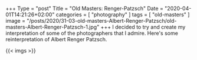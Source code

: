 +++
Type = "post"
Title = "Old Masters: Renger-Patzsch"
Date = "2020-04-01T14:21:26+02:00"
categories = [ "photography" ]
tags = [
    "old-masters"
]
image = "/posts/2020/31-03-old-masters-Albert-Renger-Patzsch/old-masters-Albert-Renger-Patzsch-1.jpg"
+++
I decided to try and create my interpretation of some of the photographers that I admire. Here's some reinterpretation of Albert Renger Patzsch.

<!--more-->

{{< imgs >}}

